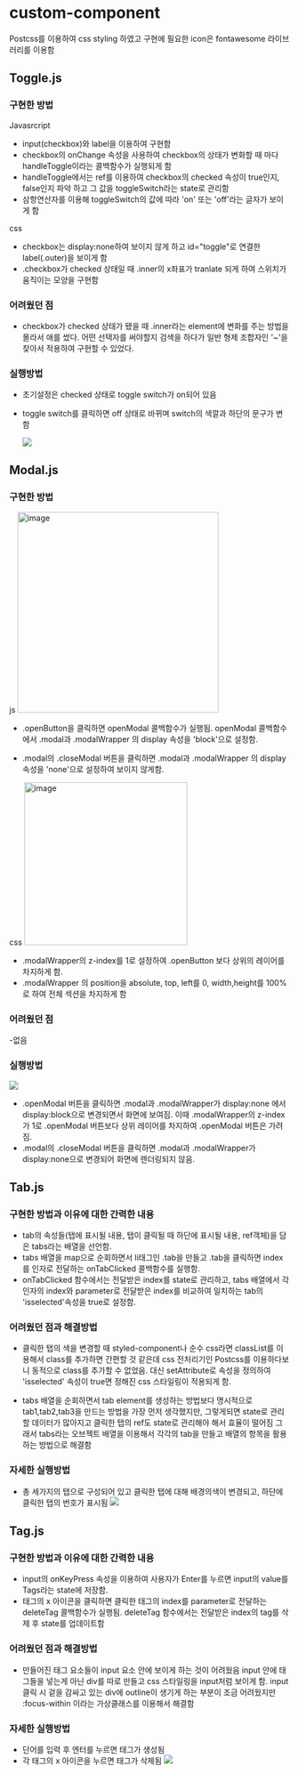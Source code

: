 # custom-component

Postcss를 이용하여 css styling 하였고 구현에 필요한 icon은 fontawesome 라이브러리를 이용함

## Toggle.js

### 구현한 방법

Javasrcript

- input(checkbox)와 label을 이용하여 구현함
- checkbox의 onChange 속성을 사용하여 checkbox의 상태가 변화할 때 마다 handleToggle이라는 콜백함수가 실행되게 함
- handleToggle에서는 ref를 이용하여 checkbox의 checked 속성이 true인지, false인지 파악 하고 그 값을 toggleSwitch라는 state로 관리함
- 삼항연산자를 이용해 toggleSwitch의 값에 따라 'on' 또는 'off'라는 글자가 보이게 함

css

- checkbox는 display:none하여 보이지 않게 하고 id="toggle"로 연결한
  label(.outer)을 보이게 함
- .checkbox가 checked 상태일 때 .inner의 x좌표가 tranlate 되게 하여 스위치가 움직이는 모양을 구현함

### 어려웠던 점

- checkbox가 checked 상태가 됐을 때 .inner라는 element에 변화를 주는 방법을 몰라서 애를 썼다.
  어떤 선택자를 써야할지 검색을 하다가 일반 형제 조합자인 '~'을 찾아서 적용하여 구현할 수 있었다.

### 실행방법

- 초기설정은 checked 상태로 toggle switch가 on되어 있음
- toggle switch를 클릭하면 off 상태로 바뀌며 switch의 색깔과 하단의 문구가 변함

  <img src="https://user-images.githubusercontent.com/84840032/152739840-dee5be14-ada2-4029-8e26-9ebfbb8867cc.gif">

## Modal.js

### 구현한 방법

js
<img width="361" alt="image" src="https://user-images.githubusercontent.com/84840032/152742544-08139e2e-a61e-41be-a1d0-6dfe37b078b8.png">

- .openButton을 클릭하면 openModal 콜백함수가 실행됨. openModal 콜백함수에서 .modal과 .modalWrapper 의 display 속성을 'block'으로 설정함.

- .modal의 .closeModal 버튼을 클릭하면 .modal과 .modalWrapper 의 display 속성을 'none'으로 설정하여 보이지 않게함.

css
<img width="293" alt="image" src="https://user-images.githubusercontent.com/84840032/152742266-77ec263d-e96c-4363-a995-1a2495a4fb1a.png">

- .modalWrapper의 z-index를 1로 설정하여 .openButton 보다 상위의 레이어를 차지하게 함.
- .modalWrapper 의 position을 absolute, top, left를 0, width,height를 100%로 하여 전체 섹션을 차지하게 함

### 어려웠던 점

-없음

### 실행방법

<img src="https://user-images.githubusercontent.com/84840032/152743278-c8c9a3c7-cbf0-4433-871a-96f8a8208296.gif">

- .openModal 버튼을 클릭하면 .modal과 .modalWrapper가 display:none 에서 display:block으로 변경되면서 화면에 보여짐. 이때 .modalWrapper의 z-index가 1로 .openModal 버튼보다 상위 레이어를 차지하여 .openModal 버튼은 가려짐.
- .modal의 .closeModal 버튼을 클릭하면 .modal과 .modalWrapper가 display:none으로 변경되어 화면에 렌더링되지 않음.

## Tab.js

### 구현한 방법과 이유에 대한 간력한 내용

- tab의 속성들(탭에 표시될 내용, 탭이 클릭될 때 하단에 표시될 내용, ref객체)을 담은 tabs라는 배열을 선언함.
- tabs 배열을 map으로 순회하면서 li태그인 .tab을 만들고 .tab을 클릭하면 index를 인자로 전달하는 onTabClicked 콜백함수를 실행함.
- onTabClicked 함수에서는 전달받은 index를 state로 관리하고, tabs 배열에서 각 인자의 index와 parameter로 전달받은 index를 비교하여 일치하는 tab의 'isselected'속성을 true로 설정함.

### 어려웠던 점과 해결방법

- 클릭한 탭의 색을 변경할 때 styled-component나 순수 css라면 classList를 이용해서 class를 추가하면 간편할 것 같은데 css 전처리기인 Postcss를 이용하다보니 동적으로 class를 추가할 수 없었음.
  대신 setAttribute로 속성을 정의하여 'isselected' 속성이 true면 정해진 css 스타일링이 적용되게 함.

- tabs 배열을 순회하면서 tab element를 생성하는 방법보다 명시적으로 tab1,tab2,tab3을 만드는 방법을 가장 먼저 생각했지만, 그렇게되면 state로 관리할 데이터가 많아지고 클릭한 탭의 ref도 state로 관리해야 해서 효율이 떨어짐
  그래서 tabs라는 오브젝트 배열을 이용해서 각각의 tab을 만들고 배열의 항목을 활용하는 방법으로 해결함

### 자세한 실행방법

- 총 세가지의 탭으로 구성되어 있고 클릭한 탭에 대해 배경의색이 변경되고, 하단에 클릭한 탭의 번호가 표시됨
  <img src="https://user-images.githubusercontent.com/84840032/152754669-3039ebb2-907e-4dc8-9b0a-f28bab1f97cf.gif">

## Tag.js

### 구현한 방법과 이유에 대한 간력한 내용

- input의 onKeyPress 속성을 이용하여 사용자가 Enter를 누르면 input의 value를 Tags라는 state에 저장함.
- 태그의 x 아이콘을 클릭하면 클릭한 태그의 index를 parameter로 전달하는 deleteTag 콜백함수가 실행됨.
  deleteTag 함수에서는 전달받은 index의 tag를 삭제 후 state를 업데이트함

### 어려웠던 점과 해결방법

- 만들어진 태그 요소들이 input 요소 안에 보이게 하는 것이 어려웠음
  input 안에 태그들을 넣는게 아닌 div를 따로 만들고 css 스타일링을 input처럼 보이게 함.
  input 클릭 시 겉을 감싸고 있는 div에 outline이 생기게 하는 부분이 조금 어려웠지만 :focus-within 이라는 가상클래스를 이용해서 해결함

### 자세한 실행방법

- 단어를 입력 후 엔터를 누르면 태그가 생성됨
- 각 태그의 x 아이콘을 누르면 태그가 삭제됨
  <img src="https://user-images.githubusercontent.com/84840032/152761434-746fdabe-db8e-4c4a-820c-aa858e2b36a5.gif">
